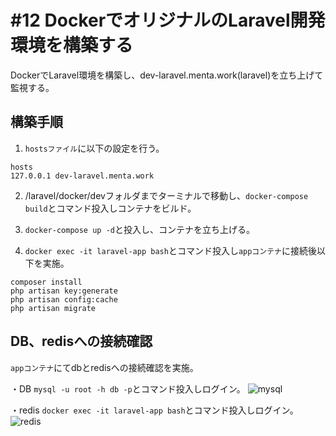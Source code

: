# #12 DockerでオリジナルのLaravel開発環境を構築する 
DockerでLaravel環境を構築し、dev-laravel.menta.work(laravel)を立ち上げて監視する。

## 構築手順
1. `hostsファイル`に以下の設定を行う。

```
hosts
127.0.0.1 dev-laravel.menta.work
```

2. /laravel/docker/devフォルダまでターミナルで移動し、`docker-compose build`とコマンド投入しコンテナをビルド。

3. `docker-compose up -d`と投入し、コンテナを立ち上げる。

4. `docker exec -it laravel-app bash`とコマンド投入し`appコンテナ`に接続後以下を実施。

```
composer install
php artisan key:generate
php artisan config:cache
php artisan migrate
```

## DB、redisへの接続確認

`appコンテナ`にてdbとredisへの接続確認を実施。

・DB
`mysql -u root -h db -p`とコマンド投入しログイン。
![mysql](https://github.com/kouzyun/MENTA/assets/63705498/ce10686c-3224-4fa7-ab49-aea136a3c049)

・redis
`docker exec -it laravel-app bash`とコマンド投入しログイン。
![redis](https://github.com/kouzyun/MENTA/assets/63705498/4a4e770a-bb06-4ec7-9a96-cbe1ef2a35db)